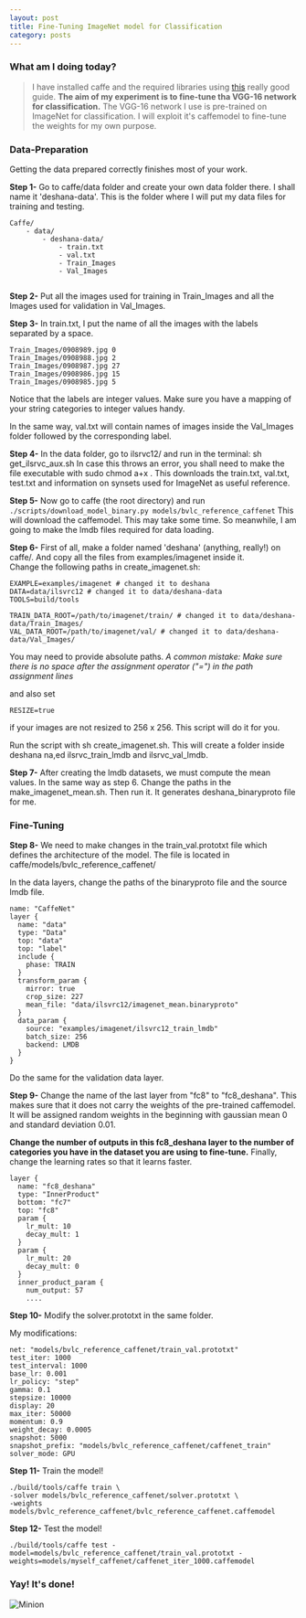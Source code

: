 ```yaml
---
layout: post
title: Fine-Tuning ImageNet model for Classification
category: posts
---
```




### What am I doing today?
> I have installed caffe and the required libraries using [this](https://github.com/tiangolo/caffe/blob/ubuntu-tutorial-b/docs/install_apt2.md) really good guide. **The aim of my experiment is to fine-tune tha VGG-16 network for classification.** The VGG-16 network I use is pre-trained on ImageNet for classification. I will exploit it's caffemodel to fine-tune the weights for my own purpose.

<div class="divider"></div>



### Data-Preparation


Getting the data prepared correctly finishes most of your work.

**Step 1-** Go to caffe/data folder and create your own data folder there. I shall name it 'deshana-data'. This is the folder where I will
put my data files for training and testing. 

```
Caffe/
    - data/
        - deshana-data/
            - train.txt
            - val.txt
            - Train_Images
            - Val_Images
        
```

**Step 2-** Put all the images used for training in Train_Images and all the Images used for validation in Val_Images.

**Step 3-** In train.txt, I put the name of all the images with the labels separated by a space.

```
Train_Images/0908989.jpg 0
Train_Images/0908988.jpg 2
Train_Images/0908987.jpg 27
Train_Images/0908986.jpg 15
Train_Images/0908985.jpg 5

```
Notice that the labels are integer values. 
Make sure you have a mapping of your string categories to integer values handy. 

In the same way, val.txt will contain names of images inside the Val_Images folder followed by the corresponding label.

**Step 4-** In the data folder, go to ilsrvc12/ and run in the terminal: sh get_ilsrvc_aux.sh In case this throws an error, you shall need to make the file executable with sudo chmod a+x <filename>. This downloads the train.txt, val.txt, test.txt and information on synsets used for ImageNet as useful reference.

**Step 5-** Now go to caffe (the root directory) and run ``` ./scripts/download_model_binary.py models/bvlc_reference_caffenet ``` This will download the caffemodel. This may take some time. 
So meanwhile, I am going to make the lmdb files required for data loading.

**Step 6-** First of all, make a folder named 'deshana' (anything, really!) on caffe/. And copy all the files from examples/imagenet inside it. <br>Change the following paths in create_imagenet.sh:

```
EXAMPLE=examples/imagenet # changed it to deshana
DATA=data/ilsvrc12 # changed it to data/deshana-data
TOOLS=build/tools 

TRAIN_DATA_ROOT=/path/to/imagenet/train/ # changed it to data/deshana-data/Train_Images/
VAL_DATA_ROOT=/path/to/imagenet/val/ # changed it to data/deshana-data/Val_Images/
```
You may need to provide absolute paths. 
_A common mistake: Make sure there is no space after the assignment operator ("=") in the path assignment lines_

and also set

```
RESIZE=true
```
if your images are not resized to 256 x 256. This script will do it for you.

Run the script with sh create_imagenet.sh. This will create a folder inside deshana na,ed ilsrvc_train_lmdb and ilsrvc_val_lmdb.

**Step 7-** After creating the lmdb datasets, we must compute the mean values. In the same way as step 6. Change the paths in the make_imagenet_mean.sh. Then run it. It generates deshana_binaryproto file for me.

### Fine-Tuning


**Step 8-** We need to make changes in the train_val.prototxt file which defines the architecture of the model. The file is located in caffe/models/bvlc_reference_caffenet/

In the data layers, change the paths of the binaryproto file and the source lmdb file.

```
name: "CaffeNet"
layer {
  name: "data"
  type: "Data"
  top: "data"
  top: "label"
  include {
    phase: TRAIN
  }
  transform_param {
    mirror: true
    crop_size: 227
    mean_file: "data/ilsvrc12/imagenet_mean.binaryproto"
  }
  data_param {
    source: "examples/imagenet/ilsvrc12_train_lmdb"
    batch_size: 256
    backend: LMDB
  }
}
```
Do the same for the validation data layer.

**Step 9-** Change the name of the last layer from "fc8" to "fc8_deshana". This makes sure that it does not carry the weights of the pre-trained caffemodel.
It will be assigned random weights in the beginning with gaussian mean 0 and standard deviation 0.01.

**Change the number of outputs in this fc8_deshana layer to the number of categories you have in the dataset you are using to fine-tune.**
Finally, change the learning rates so that it learns faster.

```
layer {
  name: "fc8_deshana"
  type: "InnerProduct"
  bottom: "fc7"
  top: "fc8"
  param {
    lr_mult: 10
    decay_mult: 1
  }
  param {
    lr_mult: 20
    decay_mult: 0
  }
  inner_product_param {
    num_output: 57
    ....
```

**Step 10-** Modify the solver.prototxt in the same folder.

My modifications:
```
net: "models/bvlc_reference_caffenet/train_val.prototxt"
test_iter: 1000
test_interval: 1000
base_lr: 0.001
lr_policy: "step"
gamma: 0.1
stepsize: 10000
display: 20
max_iter: 50000
momentum: 0.9
weight_decay: 0.0005
snapshot: 5000
snapshot_prefix: "models/bvlc_reference_caffenet/caffenet_train"
solver_mode: GPU
```

**Step 11-** Train the model!
```
./build/tools/caffe train \
-solver models/bvlc_reference_caffenet/solver.prototxt \
-weights models/bvlc_reference_caffenet/bvlc_reference_caffenet.caffemodel
```

**Step 12-** Test the model!
```
./build/tools/caffe test -model=models/bvlc_reference_caffenet/train_val.prototxt -weights=models/myself_caffenet/caffenet_iter_1000.caffemodel
```

### Yay! It's done!

![Minion](https://octodex.github.com/images/foundingfather_v2.png)
